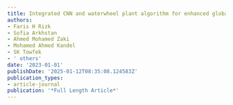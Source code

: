 ```yaml
---
title: Integrated CNN and waterwheel plant algorithm for enhanced global traffic detection
authors:
- Faris H Rizk
- Sofia Arkhstan
- Ahmed Mohamed Zaki
- Mohamed Ahmed Kandel
- SK Towfek
- ' others'
date: '2023-01-01'
publishDate: '2025-01-12T08:35:08.124583Z'
publication_types:
- article-journal
publication: '*Full Length Article*'
---
```

